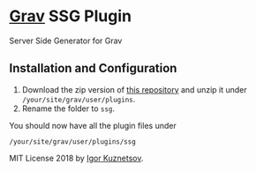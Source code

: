 # [Grav](http://getgrav.org/) SSG Plugin

Server Side Generator for Grav

## Installation and Configuration

1. Download the zip version of [this repository](https://github.com/igk1972/grav-plugin-ssg) and unzip it under `/your/site/grav/user/plugins`.
2. Rename the folder to `ssg`.

You should now have all the plugin files under

    /your/site/grav/user/plugins/ssg


MIT License 2018 by [Igor Kuznetsov](http://github.com/igk1972).
